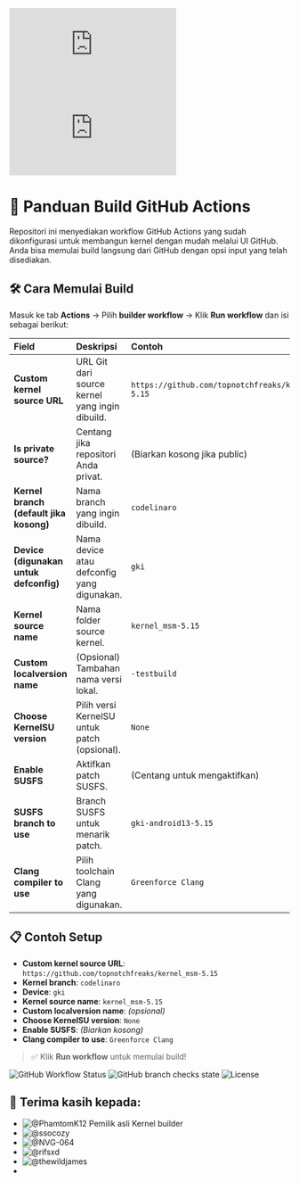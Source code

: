 ![Inggris](https://github.com/topnotchfreaks/kernel_msm-5.15/README.md)
![Jepang](https://github.com/topnotchfreaks/kernel_msm-5.15/README_jp.md)

# 🚀 Panduan Build GitHub Actions

Repositori ini menyediakan workflow GitHub Actions yang sudah dikonfigurasi untuk membangun kernel dengan mudah melalui UI GitHub.  
Anda bisa memulai build langsung dari GitHub dengan opsi input yang telah disediakan.

## 🛠 Cara Memulai Build
Masuk ke tab **Actions** → Pilih **builder workflow** → Klik **Run workflow** dan isi sebagai berikut:

| Field | Deskripsi | Contoh |
|:------|:----------|:-------|
| **Custom kernel source URL** | URL Git dari source kernel yang ingin dibuild. | `https://github.com/topnotchfreaks/kernel_msm-5.15` |
| **Is private source?** | Centang jika repositori Anda privat. | (Biarkan kosong jika public) |
| **Kernel branch (default jika kosong)** | Nama branch yang ingin dibuild. | `codelinaro` |
| **Device (digunakan untuk defconfig)** | Nama device atau defconfig yang digunakan. | `gki` |
| **Kernel source name** | Nama folder source kernel. | `kernel_msm-5.15` |
| **Custom localversion name** | (Opsional) Tambahan nama versi lokal. | `-testbuild` |
| **Choose KernelSU version** | Pilih versi KernelSU untuk patch (opsional). | `None` |
| **Enable SUSFS** | Aktifkan patch SUSFS. | (Centang untuk mengaktifkan) |
| **SUSFS branch to use** | Branch SUSFS untuk menarik patch. | `gki-android13-5.15` |
| **Clang compiler to use** | Pilih toolchain Clang yang digunakan. | `Greenforce Clang` |

## 📋 Contoh Setup

- **Custom kernel source URL**: `https://github.com/topnotchfreaks/kernel_msm-5.15`
- **Kernel branch**: `codelinaro`
- **Device**: `gki`
- **Kernel source name**: `kernel_msm-5.15`
- **Custom localversion name**: *(opsional)*
- **Choose KernelSU version**: `None`
- **Enable SUSFS**: *(Biarkan kosong)*
- **Clang compiler to use**: `Greenforce Clang`

> ✅ Klik **Run workflow** untuk memulai build!

![GitHub Workflow Status](https://img.shields.io/github/actions/workflow/status/topnotchfreaks/kernel_msm-5.15/main.yml?branch=builder)
![GitHub branch checks state](https://img.shields.io/github/checks-status/topnotchfreaks/kernel_msm-5.15/builder?branch=builder)
![License](https://img.shields.io/github/license/topnotchfreaks/kernel_msm-5.15)

## **🤝 Terima kasih kepada**:
- ![@PhamtomK12](https://github.com/PhamtomK12) Pemilik asli Kernel builder
- ![@ssocozy](https://github.com/ssocozy)
- ![@NVG-064](https://github.com/NVG-064)
- ![@rifsxd](https://github.com/rifsxd)
- ![@thewildjames](https://github.com/thewildjames)
- 